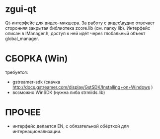 zgui-qt
=======
Qt-интерфейс для видео-микшера.
За работу с видео\аудио отвечает сторонняя закрытая библиотека zcore.lib (см. папку lib).
Интерфейс описан в IManager.h, доступ к ней идёт через глобальный объект global_manager.


СБОРКА (Win)
=============
требуется:
- gstreamer-sdk (скачка http://docs.gstreamer.com/display/GstSDK/Installing+on+Windows )
- возможно WinSDK (нужна либа strmiids.lib)


ПРОЧЕЕ
=======
- интерфейс делается EN, с обязательной обёрткой для интернационализации.

